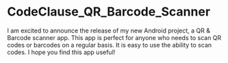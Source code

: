 # CodeClause_QR_Barcode_Scanner
I am excited to announce the release of my new Android project, a QR &amp; Barcode scanner app. This app is perfect for anyone who needs to scan QR codes or barcodes on a regular basis. It is easy to use the ability to scan codes. I hope you find this app useful!
